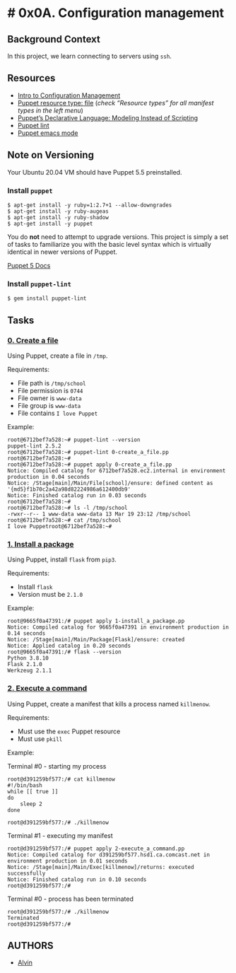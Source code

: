 ﻿
# # 0x0A. Configuration management



## Background Context
In this project, we learn connecting to servers using `ssh`. 

## Resources

-   [Intro to Configuration Management](https://www.digitalocean.com/community/tutorials/an-introduction-to-configuration-management)
-   [Puppet resource type: file](https://www.puppet.com/docs/puppet/5.5/types/file.html)  (_check “Resource types” for all manifest types in the left menu_)
-   [Puppet’s Declarative Language: Modeling Instead of Scripting](https://www.puppet.com/blog)
-   [Puppet lint](http://puppet-lint.com/)
-   [Puppet emacs mode](https://github.com/voxpupuli/puppet-mode)


## Note on Versioning

Your Ubuntu 20.04 VM should have Puppet 5.5 preinstalled.

### Install  `puppet`

```
$ apt-get install -y ruby=1:2.7+1 --allow-downgrades
$ apt-get install -y ruby-augeas
$ apt-get install -y ruby-shadow
$ apt-get install -y puppet

```

You do  **not**  need to attempt to upgrade versions. This project is simply a set of tasks to familiarize you with the basic level syntax which is virtually identical in newer versions of Puppet.

[Puppet 5 Docs](https://www.puppet.com/docs/puppet/5.5/puppet_index.html)

### Install  `puppet-lint`

```
$ gem install puppet-lint

```

## Tasks

### [0. Create a file](https://github.com/vpnchengo/alx-system_engineering-devops/tree/master/0x0A-configuration_management/0-create_a_file.pp)



Using Puppet, create a file in  `/tmp`.

Requirements:

-   File path is  `/tmp/school`
-   File permission is  `0744`
-   File owner is  `www-data`
-   File group is  `www-data`
-   File contains  `I love Puppet`

Example:

```
root@6712bef7a528:~# puppet-lint --version
puppet-lint 2.5.2
root@6712bef7a528:~# puppet-lint 0-create_a_file.pp
root@6712bef7a528:~# 
root@6712bef7a528:~# puppet apply 0-create_a_file.pp
Notice: Compiled catalog for 6712bef7a528.ec2.internal in environment production in 0.04 seconds
Notice: /Stage[main]/Main/File[school]/ensure: defined content as '{md5}f1b70c2a42a98d82224986a612400db9'
Notice: Finished catalog run in 0.03 seconds
root@6712bef7a528:~#
root@6712bef7a528:~# ls -l /tmp/school
-rwxr--r-- 1 www-data www-data 13 Mar 19 23:12 /tmp/school
root@6712bef7a528:~# cat /tmp/school
I love Puppetroot@6712bef7a528:~#

```



### [1. Install a package](https://github.com/vpnchengo/alx-system_engineering-devops/tree/master/0x0A-configuration_management/1-install_a_package.pp)



Using Puppet, install  `flask`  from  `pip3`.

Requirements:

-   Install  `flask`
-   Version must be  `2.1.0`

Example:

```
root@9665f0a47391:/# puppet apply 1-install_a_package.pp
Notice: Compiled catalog for 9665f0a47391 in environment production in 0.14 seconds
Notice: /Stage[main]/Main/Package[Flask]/ensure: created
Notice: Applied catalog in 0.20 seconds
root@9665f0a47391:/# flask --version
Python 3.8.10
Flask 2.1.0
Werkzeug 2.1.1

```


### [2. Execute a command](https://github.com/vpnchengo/alx-system_engineering-devops/tree/master/0x0A-configuration_management/2-execute_a_command.pp)



Using Puppet, create a manifest that kills a process named  `killmenow`.

Requirements:

-   Must use the  `exec`  Puppet resource
-   Must use  `pkill`

Example:

Terminal #0 - starting my process

```
root@d391259bf577:/# cat killmenow
#!/bin/bash
while [[ true ]]
do
    sleep 2
done

root@d391259bf577:/# ./killmenow

```

Terminal #1 - executing my manifest

```
root@d391259bf577:/# puppet apply 2-execute_a_command.pp
Notice: Compiled catalog for d391259bf577.hsd1.ca.comcast.net in environment production in 0.01 seconds
Notice: /Stage[main]/Main/Exec[killmenow]/returns: executed successfully
Notice: Finished catalog run in 0.10 seconds
root@d391259bf577:/# 

```

Terminal #0 - process has been terminated

```
root@d391259bf577:/# ./killmenow
Terminated
root@d391259bf577:/#

```


## [](https://github.com/vpnchengo/alx-system_engineering-devops#authors)AUTHORS

-   [Alvin](https://github.com/vpnchengo)



